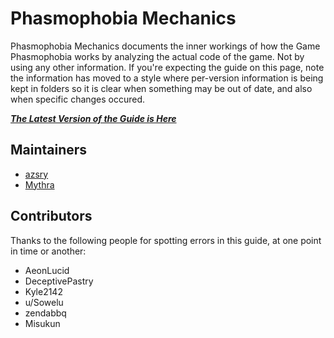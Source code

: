 # Phasmophobia Mechanics

Phasmophobia Mechanics documents the inner workings of how the Game Phasmophobia
works by analyzing the actual code of the game. Not by using any other information.
If you're expecting the guide on this page, note the information has moved to a style
where per-version information is being kept in folders so it is clear when something
may be out of date, and also when specific changes occured.

***[The Latest Version of the Guide is Here](./versions/08-26-2021/b7256372/README.md)***

## Maintainers

- [azsry](https://github.com/azsry)
- [Mythra](https://github.com/Mythra)

## Contributors

Thanks to the following people for spotting errors in this guide, at one point in time or another:

- AeonLucid
- DeceptivePastry
- Kyle2142
- u/Sowelu
- zendabbq
- Misukun